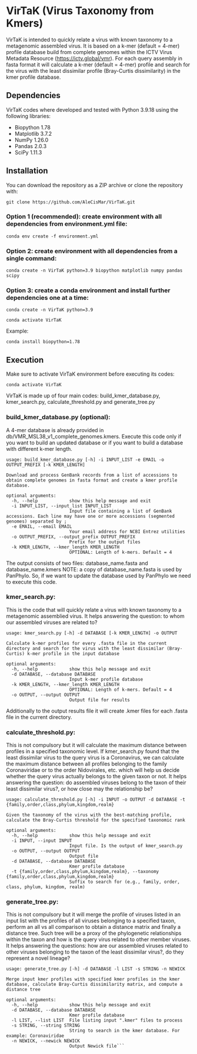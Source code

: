 # VirTaK (Virus Taxonomy from Kmers)
 
VirTaK is intended to quickly relate a virus with known taxonomy to a metagenomic assembled virus. It is based on a k-mer (default = 4-mer) profile database build from complete genomes within the ICTV Virus Metadata Resource (https://ictv.global/vmr). For each query assembly in fasta format it will calculate a k-mer (default = 4-mer) profile and search for the virus with the least dissimilar profile (Bray-Curtis dissimilarity) in the kmer profile database.

## Dependencies

VirTaK codes where developed and tested with Python 3.9.18 using the following libraries:
* Biopython 1.78
* Matplotlib 3.7.2
* NumPy 1.26.0
* Pandas 2.0.3
* SciPy 1.11.3

## Installation

You can download the repository as a ZIP archive or clone the repository with:

```{bash, eval=FALSE, echo=TRUE}
git clone https://github.com/AleCisMar/VirTaK.git
``` 

### Option 1 (recommended): create environment with all dependencies from environment.yml file:
```{bash, eval=FALSE, echo=TRUE}
conda env create -f environment.yml
```

### Option 2: create environment with all dependencies from a single command:

```{bash, eval=FALSE, echo=TRUE}
conda create -n VirTaK python=3.9 biopython matplotlib numpy pandas scipy
```

### Option 3: create a conda environment and install further dependencies one at a time:

```{bash, eval=FALSE, echo=TRUE}
conda create -n VirTaK python=3.9
```

```{bash, eval=FALSE, echo=TRUE}
conda activate VirTaK
```
Example:
```{bash, eval=FALSE, echo=TRUE}
conda install biopython=1.78
```

## Execution

Make sure to activate VirTaK environment before executing its codes:

```{bash, eval=FALSE, echo=TRUE}
conda activate VirTaK
```

VirTaK is made up of four main codes: build_kmer_database.py, kmer_search.py, calculate_threshold.py and generate_tree.py

### build_kmer_database.py (optional):

A 4-mer database is already provided in db/VMR_MSL38_v1_complete_genomes.kmers. Execute this code only if you want to build an updated database or if you want to build a database with different k-mer length.

```{bash, eval=FALSE, echo=TRUE}
usage: build_kmer_database.py [-h] -i INPUT_LIST -e EMAIL -o OUTPUT_PREFIX [-k KMER_LENGTH]

Download and process GenBank records from a list of accessions to obtain complete genomes in fasta format and create a kmer profile database.

optional arguments:
  -h, --help            show this help message and exit
  -i INPUT_LIST, --input_list INPUT_LIST
                        Input file containing a list of GenBank accessions. Each line may have one or more accessions (segmented genomes) separated by ;
  -e EMAIL, --email EMAIL
                        Your email address for NCBI Entrez utilities
  -o OUTPUT_PREFIX, --output_prefix OUTPUT_PREFIX
                        Prefix for the output files
  -k KMER_LENGTH, --kmer_length KMER_LENGTH
                        OPTIONAL: Length of k-mers. Default = 4
```

The output consists of two files: database_name.fasta and database_name.kmers
NOTE: a copy of database_name.fasta is used by PanPhylo. So, if we want to update the database used by PanPhylo we need to execute this code.

### kmer_search.py:

This is the code that will quickly relate a virus with known taxonomy to a metagenomic assemblied virus. It helps answering the question: to whom our assembled viruses are related to?

```{bash, eval=FALSE, echo=TRUE}
usage: kmer_search.py [-h] -d DATABASE [-k KMER_LENGTH] -o OUTPUT

Calculate k-mer profiles for every .fasta file in the current directory and search for the virus with the least dissimilar (Bray-Curtis) k-mer profile in the input database

optional arguments:
  -h, --help            show this help message and exit
  -d DATABASE, --database DATABASE
                        Input k-mer profile database
  -k KMER_LENGTH, --kmer_length KMER_LENGTH
                        OPTIONAL: Length of k-mers. Default = 4
  -o OUTPUT, --output OUTPUT
                        Output file for results
```

Additionally to the output results file it will create .kmer files for each .fasta file in the current directory.

### calculate_threshold.py:

This is not compulsory but it will calculate the maximum distance between profiles in a specified taxonomic level. If kmer_search.py found that the least dissimilar virus to the query virus is a Coronavirus, we can calculate the maximum distance between all profiles belonging to the family Coronaviridae or to the order Nidovirales, etc. which will help us decide whether the query virus actually belongs to the given taxon or not. It helps answering the question: do assembled viruses belong to the taxon of their least dissimilar virus?, or how close may the relationship be?

```{bash, eval=FALSE, echo=TRUE}
usage: calculate_threshold.py [-h] -i INPUT -o OUTPUT -d DATABASE -t {family,order,class,phylum,kingdom,realm}

Given the taxonomy of the virus with the best-matching profile, calculate the Bray-Curtis threshold for the specified taxonomic rank

optional arguments:
  -h, --help            show this help message and exit
  -i INPUT, --input INPUT
                        Input file. Is the output of kmer_search.py
  -o OUTPUT, --output OUTPUT
                        Output file
  -d DATABASE, --database DATABASE
                        Kmer profile database
  -t {family,order,class,phylum,kingdom,realm}, --taxonomy {family,order,class,phylum,kingdom,realm}
                        Suffix to search for (e.g., family, order, class, phylum, kingdom, realm)
```

### generate_tree.py:

This is not compulsory but it will merge the profile of viruses listed in an input list with the profiles of all viruses belonging to a specified taxon, perform an all vs all comparison to obtain a distance matrix and finally a distance tree. Such tree will be a proxy of the phylogenetic relationships within the taxon and how is the query virus related to other member viruses. It helps answering the questions: how are our assembled viruses related to other viruses belonging to the taxon of the least dissimilar virus?, do they represent a novel lineage?

```{bash, eval=FALSE, echo=TRUE}
usage: generate_tree.py [-h] -d DATABASE -l LIST -s STRING -n NEWICK

Merge input kmer profiles with specified kmer profiles in the kmer database, calculate Bray-Curtis dissimilarity matrix, and compute a distance tree

optional arguments:
  -h, --help            show this help message and exit
  -d DATABASE, --database DATABASE
                        Kmer profile database
  -l LIST, --list LIST  File listing input ".kmer" files to process
  -s STRING, --string STRING
                        String to search in the kmer database. For example: Coronaviridae
  -n NEWICK, --newick NEWICK
                        Output Newick file```
